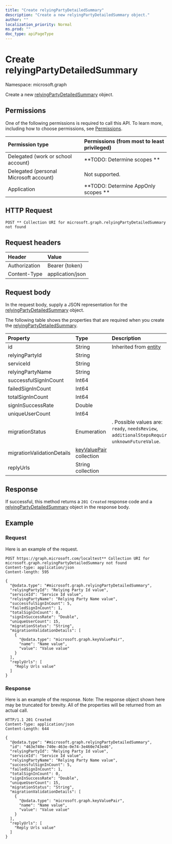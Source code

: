```yaml
---
title: "Create relyingPartyDetailedSummary"
description: "Create a new relyingPartyDetailedSummary object."
author: ""
localization_priority: Normal
ms.prod: ""
doc_type: apiPageType
---
```


# Create relyingPartyDetailedSummary

Namespace: microsoft.graph

Create a new [relyingPartyDetailedSummary](../resources/relyingpartydetailedsummary.md) object.

## Permissions
One of the following permissions is required to call this API. To learn more, including how to choose permissions, see [Permissions](/concepts/permissions-reference.md).

|Permission type|Permissions (from most to least privileged)|
|:---|:---|
|Delegated (work or school account)|**TODO: Determine scopes **|
|Delegated (personal Microsoft account)|Not supported.|
|Application|**TODO: Determine AppOnly scopes **|

## HTTP Request
<!-- {
  "blockType": "ignored"
}
-->
``` http
POST ** Collection URI for microsoft.graph.relyingPartyDetailedSummary not found
```

## Request headers
|Header|Value|
|:---|:---|
|Authorization|Bearer {token}|
|Content-Type|application/json|

## Request body
In the request body, supply a JSON representation for the [relyingPartyDetailedSummary](../resources/relyingpartydetailedsummary.md) object.

The following table shows the properties that are required when you create the [relyingPartyDetailedSummary](../resources/relyingpartydetailedsummary.md).

|Property|Type|Description|
|:---|:---|:---|
|id|String| Inherited from [entity](../resources/entity.md)|
|relyingPartyId|String||
|serviceId|String||
|relyingPartyName|String||
|successfulSignInCount|Int64||
|failedSignInCount|Int64||
|totalSignInCount|Int64||
|signInSuccessRate|Double||
|uniqueUserCount|Int64||
|migrationStatus|Enumeration|. Possible values are: `ready`, `needsReview`, `additionalStepsRequired`, `unknownFutureValue`.|
|migrationValidationDetails|[keyValuePair](../resources/keyvaluepair.md) collection||
|replyUrls|String collection||



## Response
If successful, this method returns a `201 Created` response code and a [relyingPartyDetailedSummary](../resources/relyingpartydetailedsummary.md) object in the response body.

## Example

### Request
Here is an example of the request.
<!-- {
  "blockType": "request",
  "name": "create_relyingpartydetailedsummary_from_"
}
-->
``` http
POST https://graph.microsoft.com/localtest** Collection URI for microsoft.graph.relyingPartyDetailedSummary not found
Content-type: application/json
Content-length: 595

{
  "@odata.type": "#microsoft.graph.relyingPartyDetailedSummary",
  "relyingPartyId": "Relying Party Id value",
  "serviceId": "Service Id value",
  "relyingPartyName": "Relying Party Name value",
  "successfulSignInCount": 5,
  "failedSignInCount": 1,
  "totalSignInCount": 0,
  "signInSuccessRate": "Double",
  "uniqueUserCount": 15,
  "migrationStatus": "String",
  "migrationValidationDetails": [
    {
      "@odata.type": "microsoft.graph.keyValuePair",
      "name": "Name value",
      "value": "Value value"
    }
  ],
  "replyUrls": [
    "Reply Urls value"
  ]
}
```

### Response
Here is an example of the response. Note: The response object shown here may be truncated for brevity. All of the properties will be returned from an actual call.
<!-- {
  "blockType": "response",
  "truncated": true,
  "@odata.type": "microsoft.graph.relyingpartydetailedsummary"
}
-->
``` http
HTTP/1.1 201 Created
Content-Type: application/json
Content-Length: 644

{
  "@odata.type": "#microsoft.graph.relyingPartyDetailedSummary",
  "id": "463e740e-740e-463e-0e74-3e460e743e46",
  "relyingPartyId": "Relying Party Id value",
  "serviceId": "Service Id value",
  "relyingPartyName": "Relying Party Name value",
  "successfulSignInCount": 5,
  "failedSignInCount": 1,
  "totalSignInCount": 0,
  "signInSuccessRate": "Double",
  "uniqueUserCount": 15,
  "migrationStatus": "String",
  "migrationValidationDetails": [
    {
      "@odata.type": "microsoft.graph.keyValuePair",
      "name": "Name value",
      "value": "Value value"
    }
  ],
  "replyUrls": [
    "Reply Urls value"
  ]
}
```

